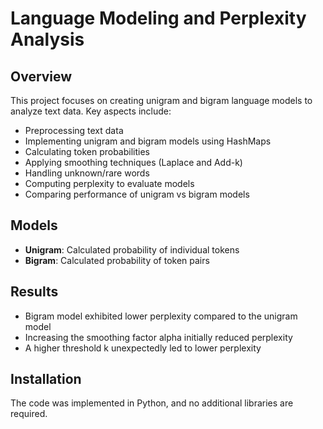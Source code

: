 # Language Modeling and Perplexity Analysis

## Overview

This project focuses on creating unigram and bigram language models to analyze text data. Key aspects include:

- Preprocessing text data
- Implementing unigram and bigram models using HashMaps
- Calculating token probabilities
- Applying smoothing techniques (Laplace and Add-k)
- Handling unknown/rare words
- Computing perplexity to evaluate models
- Comparing performance of unigram vs bigram models

## Models

- **Unigram**: Calculated probability of individual tokens
- **Bigram**: Calculated probability of token pairs

## Results

- Bigram model exhibited lower perplexity compared to the unigram model
- Increasing the smoothing factor alpha initially reduced perplexity
- A higher threshold k unexpectedly led to lower perplexity

## Installation

The code was implemented in Python, and no additional libraries are required.